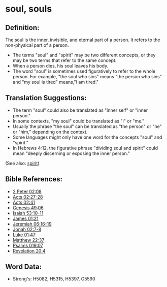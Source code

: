 # soul, souls #

## Definition: ##

The soul is the inner, invisible, and eternal part of a person. It refers to the non-physical part of a person.

* The terms "soul" and "spirit" may be two different concepts, or they may be two terms that refer to the same concept.
* When a person dies, his soul leaves his body.
* The word "soul" is sometimes used figuratively to refer to the whole person. For example, "the soul who sins" means "the person who sins" and "my soul is tired" means,"I am tired."

## Translation Suggestions: ##

* The term "soul" could also be translated as "inner self" or "inner person."
* In some contexts, "my soul" could be translated as "I" or "me."
* Usually the phrase "the soul" can be translated as "the person" or "he" or "him," depending on the context.
* Some languages might only have one word for the concepts "soul" and "spirit."
* In Hebrews 4:12, the figurative phrase "dividing soul and spirit" could mean "deeply discerning or exposing the inner person."

(See also: [spirit](../kt/spirit.md))

## Bible References: ##

* [2 Peter 02:08](rc://en/tn/help/2pe/02/08)
* [Acts 02:27-28](rc://en/tn/help/act/02/27)
* [Acts 02:41](rc://en/tn/help/act/02/41)
* [Genesis 49:06](rc://en/tn/help/gen/49/06)
* [Isaiah 53:10-11](rc://en/tn/help/isa/53/10)
* [James 01:21](rc://en/tn/help/jas/01/21)
* [Jeremiah 06:16-19](rc://en/tn/help/jer/06/16)
* [Jonah 02:7-8](rc://en/tn/help/jon/02/07)
* [Luke 01:47](rc://en/tn/help/luk/01/47)
* [Matthew 22:37](rc://en/tn/help/mat/22/37)
* [Psalms 019:07](rc://en/tn/help/psa/019/07)
* [Revelation 20:4](rc://en/tn/help/rev/20/4)


## Word Data: ##

* Strong's: H5082, H5315, H5397, G5590

